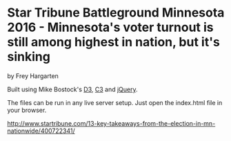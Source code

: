 Star Tribune Battleground Minnesota 2016 - Minnesota's voter turnout is still among highest in nation, but it's sinking
================

by Frey Hargarten

Built using Mike Bostock's [D3](https://github.com/mbostock/d3), [C3](https://github.com/masayuki0812/c3) and [jQuery](https://github.com/jquery/jquery).

The files can be run in any live server setup. Just open the index.html file in your browser.

http://www.startribune.com/13-key-takeaways-from-the-election-in-mn-nationwide/400722341/

